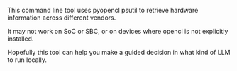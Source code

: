 This command line tool uses pyopencl psutil to retrieve hardware information across different vendors. 

It may not work on SoC or SBC, or on devices where opencl is not explicitly installed. 

Hopefully this tool can help you make a guided decision in what kind of LLM to run locally.